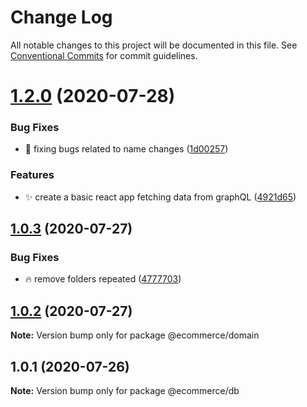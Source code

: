 # Change Log

All notable changes to this project will be documented in this file.
See [Conventional Commits](https://conventionalcommits.org) for commit guidelines.

# [1.2.0](https://github.com/carlosazaustre/ecommerce-serverless/compare/v1.0.3...v1.2.0) (2020-07-28)


### Bug Fixes

* :bug: fixing bugs related to name changes ([1d00257](https://github.com/carlosazaustre/ecommerce-serverless/commit/1d00257295a08c26c94239d0ea474c9d5e35bbb6))


### Features

* :sparkles: create a basic react app fetching data from graphQL ([4921d65](https://github.com/carlosazaustre/ecommerce-serverless/commit/4921d65089858f0cc8c605e914b240a2bfa5f456))





## [1.0.3](https://github.com/carlosazaustre/ecommerce-serverless/compare/v1.0.2...v1.0.3) (2020-07-27)


### Bug Fixes

* :fire: remove folders repeated ([4777703](https://github.com/carlosazaustre/ecommerce-serverless/commit/477770300fa8261e9b66adf7086f5046eddd1692))





## [1.0.2](https://github.com/carlosazaustre/ecommerce-serverless/compare/v1.0.1...v1.0.2) (2020-07-27)

**Note:** Version bump only for package @ecommerce/domain





## 1.0.1 (2020-07-26)

**Note:** Version bump only for package @ecommerce/db
